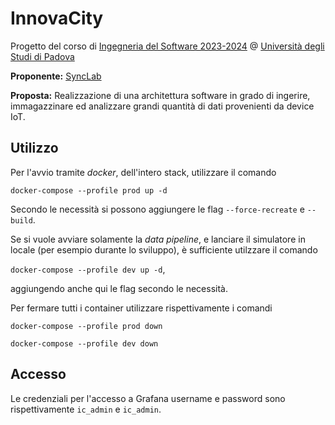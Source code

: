 # InnovaCity
Progetto del corso di [Ingegneria del Software 2023-2024](https://didattica.unipd.it/off/2021/LT/SC/SC1167/000ZZ/SC01103936/N0) @ [Università degli Studi di Padova](https://www.unipd.it)

**Proponente:** [SyncLab](https://www.synclab.it/)

**Proposta:** Realizzazione di una architettura software in grado di ingerire, immagazzinare ed analizzare grandi quantità di dati provenienti da device IoT.

## Utilizzo

Per l'avvio tramite _docker_, dell'intero stack, utilizzare il comando

`docker-compose --profile prod up -d `

Secondo le necessità si possono aggiungere le flag `--force-recreate` e `--build`.

Se si vuole avviare solamente la _data pipeline_, e lanciare il simulatore in locale (per esempio durante lo sviluppo), è
sufficiente utilzzare il comando 

`docker-compose --profile dev up -d`,

aggiungendo anche qui le flag secondo le necessità.

Per fermare tutti i container utilizzare rispettivamente i comandi

`docker-compose --profile prod down`

`docker-compose --profile dev down`

## Accesso
Le credenziali per l'accesso a Grafana username e password sono rispettivamente `ic_admin` e `ic_admin`.
